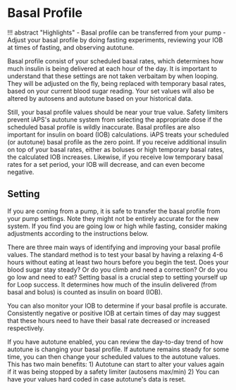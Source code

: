 # Basal Profile
!!! abstract "Highlights"
    - Basal profile can be transferred from your pump
    - Adjust your basal profile by doing fasting experiments, reviewing your IOB at times of fasting, and observing autotune.

Basal profile consist of your scheduled basal rates, which determines how much insulin is being delivered at each hour of the day. It is important to understand that these settings are not taken verbaitam by when looping. They will be adjusted on the fly, being replaced with temporary basal rates, based on your current blood sugar reading. Your set values will also be altered by autosens and autotune based on your historical data.

Still, your basal profile values should be near your true value. Safety limiters prevent iAPS's autotune system from selecting the appropriate dose if the scheduled basal profile is wildly inaccurate. Basal profiles are also important for insulin on board (IOB) calculations. iAPS treats your scheduled (or autotune) basal profile as the zero point. If you receive additional insulin on top of your basal rates, either as boluses or high temporary basal rates, the calculated IOB increases. Likewise, if you receive low temporary basal rates for a set period, your IOB will decrease, and can even become negative. 

## Setting
If you are coming from a pump, it is safe to transfer the basal profile from your pump settings. Note they might not be entirely accurate for the new system. If you find you are going low or high while fasting, consider making adjustments according to the instructions below.

There are three main ways of identifying and improving your basal profile values. The standard method is to test your basal by having a relaxing 4-6 hours without eating at least two hours before you begin the test. Does your blood sugar stay steady? Or do you climb and need a correction? Or do you go low and need to eat? Setting basal is a crucial step to setting yourself up for Loop success. It determines how much of the insulin delivered (from basal and bolus) is counted as insulin on board (IOB).

You can also monitor your IOB to determine if your basal profile is accurate. Consistently negative or positive IOB at certain times of day may suggest that these hours need to have their basal rate decreased or increased respectively.

If you have autotune enabled, you can review the day-to-day trend of how autotune is changing your basal profile. If autotune remains steady for some time, you can then change your scheduled values to the autotune values. This has two main benefits: 1) Autotune can start to alter your values again if it was being stopped by a safety limiter (autosens max/min) 2) You can have your values hard coded in case autotune's data is reset.